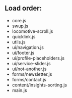 ## Load order:
- core.js
-  swup.js
-  locomotive-scroll.js
-  quicklink.js
-  utils.js
-  ui/navigation.js
-  ui/footer.js
-  ui/profile-placeholders.js
-  ui/service-slider.js
-  ui/not-another.js
-  forms/newsletter.js
-  forms/contact.js
-  content/insights-sorting.js
-  main.js